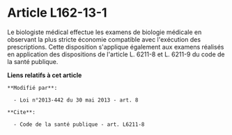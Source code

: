 # Article L162-13-1

Le biologiste médical effectue les examens de biologie médicale en observant la plus stricte économie compatible avec
l'exécution des prescriptions. Cette disposition s'applique également aux examens réalisés en application des dispositions de
l'article L. 6211-8 et L. 6211-9 du code de la santé publique.

**Liens relatifs à cet article**

	**Modifié par**:

	  - Loi n°2013-442 du 30 mai 2013 - art. 8

	**Cite**:

	  - Code de la santé publique - art. L6211-8
